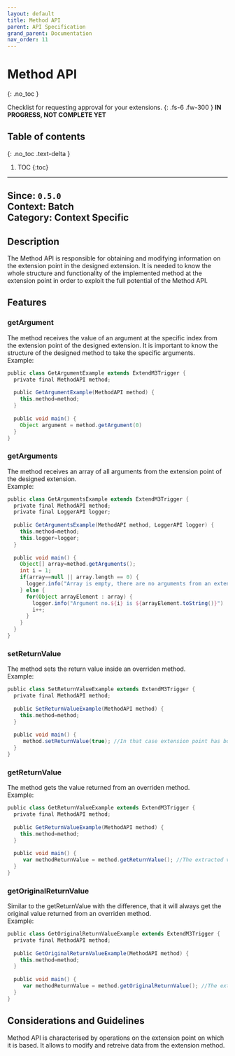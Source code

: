 ```yaml
---
layout: default
title: Method API
parent: API Specification
grand_parent: Documentation
nav_order: 11
---
```


# Method API
{: .no_toc }

Checklist for requesting approval for your extensions.
{: .fs-6 .fw-300 }
**️IN PROGRESS, NOT COMPLETE YET**

## Table of contents
{: .no_toc .text-delta }

1. TOC
{:toc}

---

**Since**: `0.5.0`  
**Context**: Batch  
**Category**: Context Specific  
---
## Description
The Method API is responsible for obtaining and modifying information on the extension point in the designed extension. It is needed to know the whole structure and functionality of the implemented method at the extension point in order to exploit the full potential of the Method API. 

## Features

### getArgument
The method receives the value of an argument at the specific index from the extension point of the designed extension. It is important to know the structure of the designed method to take the specific arguments.
<br>
Example:

```groovy
public class GetArgumentExample extends ExtendM3Trigger {
  private final MethodAPI method;
  
  public GetArgumentExample(MethodAPI method) {
    this.method=method;
  }
  
  public void main() {
    Object argument = method.getArgument(0)
  }
}
```

### getArguments
The method receives an array of all arguments from the extension point of the designed extension.
<br>
Example:

```groovy
public class GetArgumentsExample extends ExtendM3Trigger {
  private final MethodAPI method;
  private final LoggerAPI logger;
  
  public GetArgumentsExample(MethodAPI method, LoggerAPI logger) {
    this.method=method;
    this.logger=logger;
  }
  
  public void main() {
    Object[] array=method.getArguments();
    int i = 1;
    if(array==null || array.length == 0) {
      logger.info("Array is empty, there are no arguments from an extension point.")
    } else {
      for(Object arrayElement : array) {
        logger.info("Argument no.${i} is ${arrayElement.toString()}")
        i++;
      }
    }
  }
}
```

### setReturnValue
The method sets the return value inside an overriden method.
<br>
Example:

```groovy
public class SetReturnValueExample extends ExtendM3Trigger {
  private final MethodAPI method;
  
  public SetReturnValueExample(MethodAPI method) {
    this.method=method;
  }
  
  public void main() {
     method.setReturnValue(true); //In that case extension point has boolean type return, etc.
  }
}
```


### getReturnValue
The method gets the value returned from an overriden method.
<br>
Example:

```groovy
public class GetReturnValueExample extends ExtendM3Trigger {
  private final MethodAPI method;
  
  public GetReturnValueExample(MethodAPI method) {
    this.method=method;
  }
  
  public void main() {
     var methodReturnValue = method.getReturnValue(); //The extracted value from the method depends on the type of value returned by the extension point. 
  }
}
```
### getOriginalReturnValue
Similar to the getReturnValue with the difference, that it will always get the original value returned from an overriden method.
<br>
Example:

```groovy
public class GetOriginalReturnValueExample extends ExtendM3Trigger {
  private final MethodAPI method;
  
  public GetOriginalReturnValueExample(MethodAPI method) {
    this.method=method;
  }
  
  public void main() {
     var methodReturnValue = method.getOriginalReturnValue(); //The extracted value from the method depends on the type of value returned by the extension point. 
  }
}
```

## Considerations and Guidelines
Method API is characterised by operations on the extension point on which it is based. It allows to modify and retreive data from the extension method.
